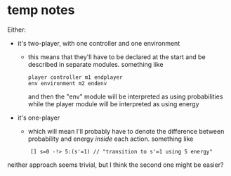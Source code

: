# temp notes

Either:
- it's two-player, with one controller and one environment
  - this means that they'll have to be declared at the start and 
    be described in separate modules. something like 
            
        player controller m1 endplayer
        env environment m2 endenv
    and then the "env" module will be interpreted as using probabilities 
    while the player module will be interpreted as using energy

- it's one-player
  - which will mean I'll probably have to denote the difference 
    between probability and energy _inside_ each action. something like
  ```
      [] s=0 -!> 5:(s'=1) // "transition to s'=1 using 5 energy"
  ```

neither approach seems trivial, but I think the second one might 
be easier?
